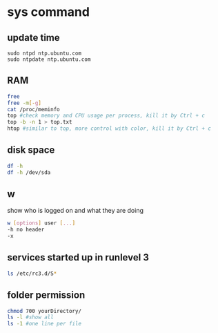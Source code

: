 # sys command
## update time
```
sudo ntpd ntp.ubuntu.com
sudo ntpdate ntp.ubuntu.com
```

## RAM
``` bash
free
free -m[-g]
cat /proc/meminfo
top #check memory and CPU usage per process, kill it by Ctrl + c
top -b -n 1 > top.txt 
htop #similar to top, more control with color, kill it by Ctrl + c
```

## disk space
``` bash
df -h
df -h /dev/sda
```

## w
show who is logged on and what they are doing
``` bash
w [options] user [...]
-h no header
-x
```

## services started up in runlevel 3
``` bash
ls /etc/rc3.d/S*
```
  
## folder permission
``` bash
chmod 700 yourDirectory/
ls -l #show all
ls -1 #one line per file
```
